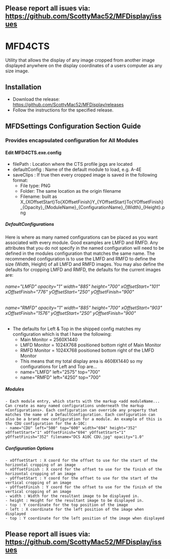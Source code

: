 ## Please report all isues via: https://github.com/ScottyMac52/MFDisplay/issues

# MFD4CTS
Utility that allows the display of any image cropped from another image displayed anywhere on the display coordinates of a users computer as any size image.

## Installation
 - Download the release: https://github.com/ScottyMac52/MFDisplay/releases
 - Follow the instructions for the specified release.

 ## MFDSettings Configuration Section Guide
  ### Provides encapsulated configuration for All Modules
  #### Edit MFD4CTS.exe.config 
  - filePath : Location where the CTS profile jpgs are located 
  - defaultConfig : Name of the default module to load, e.g. A-4E
  - saveClips : If true then every cropped image is saved in the following format:
    - File type: PNG
    - Folder: The same location as the origin filename
    - Filename: built as 
 X_{XOffsetStart}To{XOffsetFinish}Y_{YOffsetStart}To{YOffsetFinish}\_{Opacity}\_{ModuleName}\_{ConfigurationName}\_{Width}\_{Height}.png     
  ##### DefaultConfigurations
  Here is where as many named configurations can be placed as you want associated with every module. Good examples are LMFD and RMFD. Any attributes that you do not specify in the named configuration will need to be defined in the modules configuration that matches the same name. The recommended configuration is to use the LMFD and RMFD to define the size (Width, Height) of all LMFD and RMFD images. You may also define the defaults for cropping LMFD and RMFD, the defaults for the current images are:
  ###### name="LMFD" opacity="1" width="885" height="700" xOffsetStart="101" xOffsetFinish="776" yOffsetStart="250" yOffsetFinish="900"
  ###### name="RMFD" opacity="1" width="885" height="700" xOffsetStart="903" xOffsetFinish="1576" yOffsetStart="250" yOffsetFinish="900"

   - The defaults for Left & Top in the shipped config matches my configuration which is that I have the following:
     - Main Monitor = 2560X1440
     - LMFD Monitor = 1024X768 positioned bottom right of Main Monitor
     - RMFD Monitor = 1024X768 positioned bottom right of the LMFD Monitor
      - This means that my total display area is 4608X1440 so my configurations for Left and Top are...
       - name="LMFD" left="2575" top="700"
       - name="RMFD" left="4250" top="700"

  ##### Modules
    - Each module entry, which starts with the markup <add moduleName... Can create as many named configurations underneath the markup <Configurations>. Each configuration can override any property that matches the name of a DefaultConfiguration. Each configuration can also be a brand new configuration for a module. An example of this is the CDU configuration for the A-10C:
    - name="CDU" left="500" top="600" width="694" height="352" xOffsetStart="1" xOffsetFinish="694" yOffsetStart="1" yOffsetFinish="352" filename="DCS A10C CDU.jpg" opacity="1.0"
    
  ##### Configuration Options
    - xOffsetStart : X coord for the offset to use for the start of the horizontal cropping of an image
    - xOffsetFinish : X coord for the offset to use for the finish of the horizontal cropping of an image
    - yOffsetStart : Y coord for the offset to use for the start of the vertical cropping of an image
    - yOffsetFinish : Y coord for the offset to use for the finish of the vertical cropping of an image
    - width : Width for the resultant image to be displayed in.
    - height : Height for the resultant image to be displayed in.
    - top : Y coordinate for the top position of the image 
    - left : X coordinate for the left position of the image when displayed
    - top : Y coordinate for the left position of the image when displayed

## Please report all isues via: https://github.com/ScottyMac52/MFDisplay/issues

